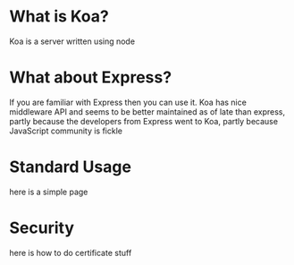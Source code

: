 # What is Koa?

Koa is a server written using node

# What about Express?

If you are familiar with Express then you can use it. Koa has nice middleware API and seems to be better maintained as of late than express, partly because the developers from Express went to Koa, partly because JavaScript community is fickle

# Standard Usage

here is a simple page

# Security

here is how to do certificate stuff

